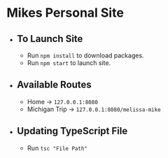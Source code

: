 # Mikes Personal Site

- ## To Launch Site

  - Run `npm install` to download packages.
  - Run `npm start` to launch site.

- ## Available Routes

  - Home -> `127.0.0.1:8080`
  - Michigan Trip -> `127.0.0.1:8080/melissa-mike`

- ## Updating TypeScript File
  - Run `tsc "File Path"`

